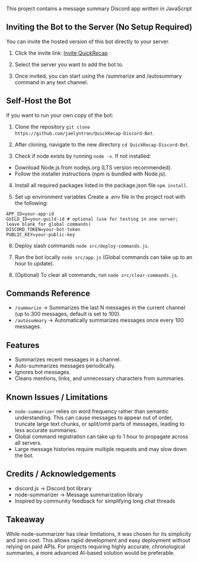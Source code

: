 This project contains a message summary Discord app written in JavaScript

## Inviting the Bot to the Server (No Setup Required)
You can invite the hosted version of this bot directly to your server.

1. Click the invite link: [Invite QuickRecap](https://discord.com/oauth2/authorize?client_id=1408282486424862822)

2. Select the server you want to add the bot to.
   
3. Once invited, you can start using the /summarize and /autosummary command in any text channel.


## Self-Host the Bot 
If you want to run your own copy of the bot:

1. Clone the repository ```git clone https://github.com/jaelyntran/QuickRecap-Discord-Bot```.
2. After cloning, navigate to the new directory ```cd QuickRecap-Discord-Bot```.

3. Check if node exists by running ```node -v```. If not installed:
- Download Node.js from nodejs.org (LTS version recommended).
- Follow the installer instructions (npm is bundled with Node.js).

4. Install all required packages listed in the package.json file ```npm install```.
   
5. Set up environment variables
Create a .env file in the project root with the following:
```
APP_ID=your-app-id
GUILD_ID=your-guild-id # optional (use for testing in one server; leave blank for global commands)
DISCORD_TOKEN=your-bot-token
PUBLIC_KEY=your-public-key
```

6. Deploy slash commands ```node src/deploy-commands.js```.

7. Run the bot locally ```node src/app.js``` (Global commands can take up to an hour to update).

8. (Optional) To clear all commands, run ```node src/clear-commands.js```.


## Commands Reference
- ```/summarize``` → Summarizes the last N messages in the current channel (up to 300 messages, default is set to 100).
- ```/autosummary``` → Automatically summarizes messages once every 100 messages.


## Features
- Summarizes recent messages in a channel.
- Auto-summarizes messages periodically.
- Ignores bot messages.
- Cleans mentions, links, and unnecessary characters from summaries.


## Known Issues / Limitations
- `node-summarizer` relies on word frequency rather than semantic understanding. This can cause messages to appear out of order, truncate large text chunks, or split/omit parts of messages, leading to less accurate summaries.
- Global command registration can take up to 1 hour to propagate across all servers.
- Large message histories require multiple requests and may slow down the bot.


## Credits / Acknowledgements
- discord.js → Discord bot library
- node-summarizer → Message summarization library
- Inspired by community feedback for simplifying long chat threads

## Takeaway

While node-summarizer has clear limitations, it was chosen for its simplicity and zero cost. This allows rapid development and easy deployment without relying on paid APIs. For projects requiring highly accurate, chronological summaries, a more advanced AI-based solution would be preferable.

